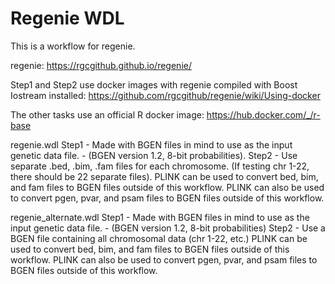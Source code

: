 # Regenie WDL

This is a workflow for regenie. 

regenie: https://rgcgithub.github.io/regenie/

Step1 and Step2 use docker images with regenie compiled with Boost Iostream installed: https://github.com/rgcgithub/regenie/wiki/Using-docker

The other tasks use an official R docker image: https://hub.docker.com/_/r-base

regenie.wdl
   Step1 - Made with BGEN files in mind to use as the input genetic data file. - (BGEN version 1.2, 8-bit probabilities).
   Step2 - Use separate .bed, .bim, .fam files for each chromosome. (If testing chr 1-22, there should be 22 separate files).
   PLINK can be used to convert bed, bim, and fam files to BGEN files outside of this workflow.
   PLINK can also be used to convert pgen, pvar, and psam files to BGEN files outside of this workflow.
   
regenie_alternate.wdl
   Step1 - Made with BGEN files in mind to use as the input genetic data file. - (BGEN version 1.2, 8-bit probabilities)
   Step2 - Use a BGEN file containing all chromosomal data (chr 1-22, etc.)
   PLINK can be used to convert bed, bim, and fam files to BGEN files outside of this workflow.
   PLINK can also be used to convert pgen, pvar, and psam files to BGEN files outside of this workflow.
